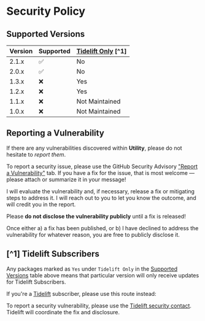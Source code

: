 # Security Policy

## Supported Versions

| Version | Supported | [Tidelift Only](https://github.com/ericsizemore/utility/security/policy#tidelift-subscribers) [^1] |
|---------|-----------|----------------------------------------------------------------------------------------------------|
| 2.1.x   | ✅         | No                                                                                                 |
| 2.0.x   | ✅         | No                                                                                                 |
| 1.3.x   | ❌         | Yes                                                                                                |
| 1.2.x   | ❌         | Yes                                                                                                |
| 1.1.x   | ❌         | Not Maintained                                                                                     |
| 1.0.x   | ❌         | Not Maintained                                                                                     |

## Reporting a Vulnerability

If there are any vulnerabilities discovered within **Utility**, please do not hesitate to _report them_. 

To report a security issue, please use the GitHub Security Advisory ["Report a Vulnerability"](https://github.com/ericsizemore/utility/security/advisories/new) tab. If you have a fix for the issue, that is most welcome — please attach or summarize it in your message!

I will evaluate the vulnerability and, if necessary, release a fix or mitigating steps to address it. I will reach out to you to let you know the outcome, and will credit you in the report.

   Please **do not disclose the vulnerability publicly** until a fix is released!

Once either a) a fix has been published, or b) I have declined to address the vulnerability for whatever reason, you are free to publicly disclose it.

## [^1] Tidelift Subscribers

Any packages marked as `Yes` under `Tidelift Only` in the [Supported Versions](https://github.com/ericsizemore/utility/security/policy#supported-versions) table above means that particular version will only receive updates for Tidelift Subscribers.

If you're a [Tidelift](https://tidelift.com/) subscriber, please use this route instead:

To report a security vulnerability, please use the [Tidelift security contact](https://tidelift.com/security).
Tidelift will coordinate the fix and disclosure.
